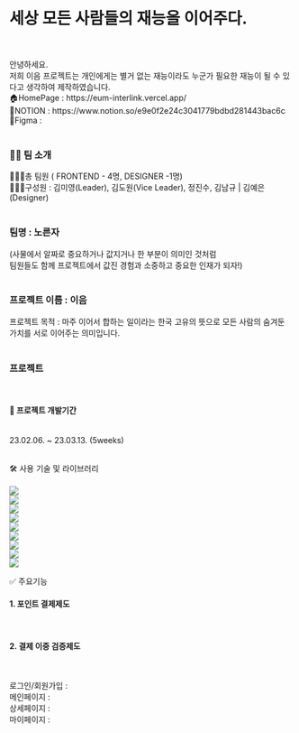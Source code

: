 <h1>세상 모든 사람들의 재능을 이어주다.</h1> <br/><br/>
안녕하세요. <br/>
저희 이음 프로젝트는 개인에게는 별거 없는 재능이라도 누군가 필요한 재능이 될 수 있다고 생각하여 제작하였습니다.<br/>
🏠HomePage : https://eum-interlink.vercel.app/<br/>
🔗NOTION : https://www.notion.so/e9e0f2e24c3041779bdbd281443bac6c<br/>
📐Figma : <br/><br/>


<h3>👨‍💻 팀 소개</h3>
🧑‍🤝‍🧑총 팀원 ( FRONTEND - 4명, DESIGNER -1명)<br/>
🧑‍🤝‍🧑구성원 : 김미영(Leader), 김도원(Vice Leader), 정진수, 김남규 | 김예은(Designer)<br/><br/>

<h3>팀명 : 노른자 </h3>
(사물에서 알짜로 중요하거나 값지거나 한 부분이 의미인 것처럼 <br/>팀원들도 함께 프로젝트에서 값진 경험과 소중하고 중요한 인재가 되자!)<br/><br/>

<h3>프로젝트 이름 : 이음</h3>
프로젝트 목적 :  마주 이어서 합하는 일이라는 한국 고유의 뜻으로 모든 사람의 숨겨둔 가치를 서로 이어주는 의미입니다.<br/><br/>

<h3>프로젝트</h3><br/>


<h4>📆 프로젝트 개발기간</h4><br/>
23.02.06. ~ 23.03.13. (5weeks)<br/><br/>

🛠 사용 기술 및 라이브러리<br/><br/>
<img src="https://img.shields.io/badge/React-red?style=flat-square&logo=React&logoColor=blue"/><br/>
<img src="https://img.shields.io/badge/Typescript-FFCA28?style=flat-square&logo=Typescript&logoColor=blue"/><br/>
<img src="https://img.shields.io/badge/Recoil-blue?style=flat-square&logo=Recoil&logoColor=white"/><br/>
<img src="https://img.shields.io/badge/React-Query-blue?style=flat-square&logo=React-Query&logoColor=black"/><br/>
<img src="https://img.shields.io/badge/React-Quill-blue?style=flat-square&logo=React-Quill&logoColor=black"/><br/>
<img src="https://img.shields.io/badge/Styled-Components-red?style=flat-square&logo=Styled-Components&logoColor=white"/><br/>
<img src="https://img.shields.io/badge/Loadable-Components-blue?style=flat-square&logo=Loadable-Components&logoColor=white"/><br/>
<img src="https://img.shields.io/badge/firebase-yellow?style=flat-square&logo=firebase&logoColor=white"/><br/>
<img src="https://img.shields.io/badge/Json-Server-orange?style=flat-square&logo=Json-Server&logoColor=white"/><br/>

✅ 주요기능<br/>
<h4>1. 포인트 결제제도</h4><br/>
<h4>2. 결제 이중 검증제도</h4><br/>

로그인/회원가입 : <br/>
메인페이지 : <br/>
상세페이지 : <br/>
마이페이지 : <br/>
